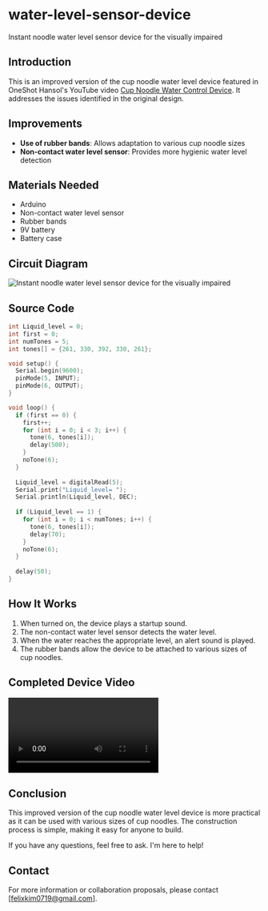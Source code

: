# water-level-sensor-device
 Instant noodle water level sensor device for the visually impaired

## Introduction

This is an improved version of the cup noodle water level device featured in OneShot Hansol's YouTube video [Cup Noodle Water Control Device](https://www.youtube.com/shorts/jPbPJbluq0A). It addresses the issues identified in the original design.

## Improvements

- **Use of rubber bands**: Allows adaptation to various cup noodle sizes
- **Non-contact water level sensor**: Provides more hygienic water level detection


## Materials Needed

- Arduino
- Non-contact water level sensor
- Rubber bands
- 9V battery
- Battery case

## Circuit Diagram

![Instant noodle water level sensor device for the visually impaired](https://raw.githubusercontent.com/felixkim0719/water-level-sensor-device/main/Schematic.jpg)

## Source Code

```cpp
int Liquid_level = 0;
int first = 0;
int numTones = 5;
int tones[] = {261, 330, 392, 330, 261};

void setup() {
  Serial.begin(9600);
  pinMode(5, INPUT);
  pinMode(6, OUTPUT);
}

void loop() {
  if (first == 0) {
    first++;
    for (int i = 0; i < 3; i++) {
      tone(6, tones[i]);
      delay(500);
    }
    noTone(6);
  }
  
  Liquid_level = digitalRead(5);
  Serial.print("Liquid_level= ");
  Serial.println(Liquid_level, DEC);
  
  if (Liquid_level == 1) {
    for (int i = 0; i < numTones; i++) {
      tone(6, tones[i]);
      delay(70);
    }
    noTone(6);
  }
  
  delay(50);
}
```

## How It Works

1. When turned on, the device plays a startup sound.
2. The non-contact water level sensor detects the water level.
3. When the water reaches the appropriate level, an alert sound is played.
4. The rubber bands allow the device to be attached to various sizes of cup noodles.

## Completed Device Video

![Demo](https://raw.githubusercontent.com/felixkim0719/water-level-sensor-device/main/demo.mp4)

## Conclusion

This improved version of the cup noodle water level device is more practical as it can be used with various sizes of cup noodles. The construction process is simple, making it easy for anyone to build.

If you have any questions, feel free to ask. I'm here to help!

## Contact

For more information or collaboration proposals, please contact [felixkim0719@gmail.com].

